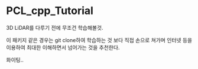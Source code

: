 # PCL_cpp_Tutorial
3D LiDAR를 다루기 전에 무조건 학습해볼것.

이 패키지 같은 경우는 git clone하여 학습하는 것 보다 직접 손으로 쳐가며 인터넷 등을 이용하여 최대한 이해하면서 넘어가는 것을 추천한다.

화이팅..
